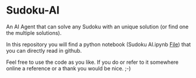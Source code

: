 # Sudoku-AI
An AI Agent that can solve any Sudoku with an unique solution (or find one the multiple solutions). 

In this repository you will find a python notebook (Sudoku AI.ipynb [File](https://github.com/michelucci/Sudoku-AI/blob/master/Sudoku%20AI.ipynb)) that you can directly read in github.

Feel free to use the code as you like. If you do or refer to it somewhere online a reference or a thank you would be nice. ;-)
